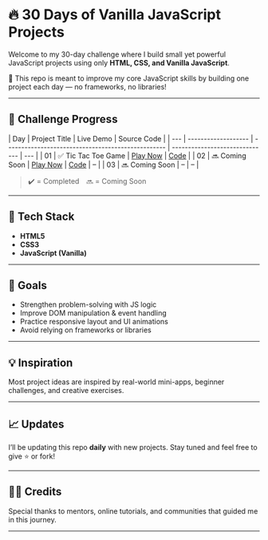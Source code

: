 # 🔥 30 Days of Vanilla JavaScript Projects

Welcome to my 30-day challenge where I build small yet powerful JavaScript projects using only **HTML, CSS, and Vanilla JavaScript**.

🚀 This repo is meant to improve my core JavaScript skills by building one project each day — no frameworks, no libraries!

---

## 📅 Challenge Progress

| Day | Project Title       | Live Demo                                          | Source Code                    |
| --- | ------------------- | -------------------------------------------------- | ------------------------------ | --- |
| 01  | ✅ Tic Tac Toe Game | [Play Now](https://malik-tic-tac-toe.vercel.app/)  | [Code](01-tic-tac-toe-project) |
| 02  | 🔜 Coming Soon      | [Play Now](https://malik-analog-clock.vercel.app/) | [Code](02-clock-project)       | –   |
| 03  | 🔜 Coming Soon      | –                                                  | –                              |

> ✔️ = Completed 🔜 = Coming Soon

---

## 📌 Tech Stack

- **HTML5**
- **CSS3**
- **JavaScript (Vanilla)**

---

## 🎯 Goals

- Strengthen problem-solving with JS logic
- Improve DOM manipulation & event handling
- Practice responsive layout and UI animations
- Avoid relying on frameworks or libraries

---

## 💡 Inspiration

Most project ideas are inspired by real-world mini-apps, beginner challenges, and creative exercises.

---

## 📈 Updates

I’ll be updating this repo **daily** with new projects. Stay tuned and feel free to give ⭐ or fork!

---

## 🙋‍♂️ Credits

Special thanks to mentors, online tutorials, and communities that guided me in this journey.

---
